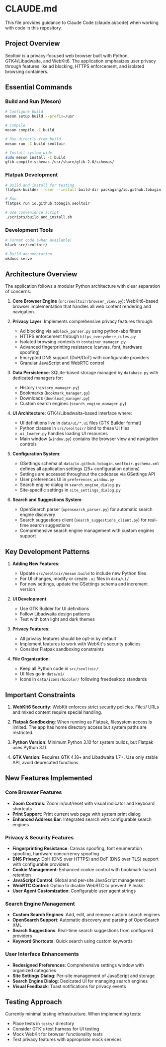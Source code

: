 # CLAUDE.md

This file provides guidance to Claude Code (claude.ai/code) when working with code in this repository.

## Project Overview

Seoltoir is a privacy-focused web browser built with Python, GTK4/Libadwaita, and WebKit6. The application emphasizes user privacy through features like ad blocking, HTTPS enforcement, and isolated browsing containers.

## Essential Commands

### Build and Run (Meson)
```bash
# Configure build
meson setup build --prefix=/usr

# Compile
meson compile -C build

# Run directly from build
meson run -C build seoltoir

# Install system-wide
sudo meson install -C build
glib-compile-schemas /usr/share/glib-2.0/schemas/
```

### Flatpak Development
```bash
# Build and install for testing
flatpak-builder --user --install build-dir packaging/io.github.tobagin.seoltoir-local.yml

# Run
flatpak run io.github.tobagin.seoltoir

# Use convenience script
./scripts/build_and_install.sh
```

### Development Tools
```bash
# Format code (when available)
black src/seoltoir/

# Build documentation
mkdocs serve
```

## Architecture Overview

The application follows a modular Python architecture with clear separation of concerns:

1. **Core Browser Engine** (`src/seoltoir/browser_view.py`): WebKit6-based browser implementation that handles all web content rendering and navigation.

2. **Privacy Layer**: Implements comprehensive privacy features through:
   - Ad blocking via `adblock_parser.py` using python-abp filters
   - HTTPS enforcement through `https_everywhere_rules.py`
   - Isolated browsing contexts in `container_manager.py`
   - Advanced fingerprinting resistance (canvas, font, hardware spoofing)
   - Encrypted DNS support (DoH/DoT) with configurable providers
   - Granular JavaScript and WebRTC control

3. **Data Persistence**: SQLite-based storage managed by `database.py` with dedicated managers for:
   - History (`history_manager.py`)
   - Bookmarks (`bookmark_manager.py`)
   - Downloads (`download_manager.py`)
   - Custom search engines (`search_engine_manager.py`)

4. **UI Architecture**: GTK4/Libadwaita-based interface where:
   - UI definitions live in `data/ui/*.ui` files (GTK Builder format)
   - Python classes in `src/seoltoir/` bind to these UI files
   - `ui_loader.py` handles loading UI resources
   - Main window (`window.py`) contains the browser view and navigation controls

5. **Configuration System**: 
   - GSettings schema at `data/io.github.tobagin.seoltoir.gschema.xml` defines all application settings (25+ configuration options)
   - Settings are accessed throughout the codebase via GSettings API
   - User preferences UI in `preferences_window.py`
   - Search engine dialog in `search_engine_dialog.py`
   - Site-specific settings in `site_settings_dialog.py`

6. **Search and Suggestions System**:
   - OpenSearch parser (`opensearch_parser.py`) for automatic search engine discovery
   - Search suggestions client (`search_suggestions_client.py`) for real-time search suggestions
   - Comprehensive search engine management with custom engines support

## Key Development Patterns

1. **Adding New Features**: 
   - Update `src/seoltoir/meson.build` to include new Python files
   - For UI changes, modify or create `.ui` files in `data/ui/`
   - For new settings, update the GSettings schema and increment version

2. **UI Development**:
   - Use GTK Builder for UI definitions
   - Follow Libadwaita design patterns
   - Test with both light and dark themes

3. **Privacy Features**:
   - All privacy features should be opt-in by default
   - Implement features to work with WebKit's security policies
   - Consider Flatpak sandboxing constraints

4. **File Organization**:
   - Keep all Python code in `src/seoltoir/`
   - UI files go in `data/ui/`
   - Icons in `data/icons/hicolor/` following freedesktop standards

## Important Constraints

1. **WebKit6 Security**: WebKit enforces strict security policies. File:// URLs and mixed content require special handling.

2. **Flatpak Sandboxing**: When running as Flatpak, filesystem access is limited. The app has home directory access but system paths are restricted.

3. **Python Version**: Minimum Python 3.10 for system builds, but Flatpak uses Python 3.11.

4. **GTK Version**: Requires GTK 4.18+ and Libadwaita 1.7+. Use only stable API, avoid deprecated functions.

## New Features Implemented

### Core Browser Features
- **Zoom Controls**: Zoom in/out/reset with visual indicator and keyboard shortcuts
- **Print Support**: Print current web page with system print dialog
- **Enhanced Address Bar**: Integrated search with configurable search engines

### Privacy & Security Features
- **Fingerprinting Resistance**: Canvas spoofing, font enumeration spoofing, hardware concurrency spoofing
- **DNS Privacy**: DoH (DNS over HTTPS) and DoT (DNS over TLS) support with configurable providers
- **Cookie Management**: Enhanced cookie control with bookmark-based retention
- **JavaScript Control**: Global and per-site JavaScript management
- **WebRTC Control**: Option to disable WebRTC to prevent IP leaks
- **User Agent Customization**: Configurable user agent strings

### Search Engine Management
- **Custom Search Engines**: Add, edit, and remove custom search engines
- **OpenSearch Support**: Automatic discovery and parsing of OpenSearch XML
- **Search Suggestions**: Real-time search suggestions from configured providers
- **Keyword Shortcuts**: Quick search using custom keywords

### User Interface Enhancements
- **Redesigned Preferences**: Comprehensive settings window with organized categories
- **Site Settings Dialog**: Per-site management of JavaScript and storage
- **Search Engine Dialog**: Dedicated UI for managing search engines
- **Visual Feedback**: Toast notifications for privacy events

## Testing Approach

Currently minimal testing infrastructure. When implementing tests:
- Place tests in `tests/` directory
- Consider GTK's test harness for UI testing
- Mock WebKit for browser functionality tests
- Test privacy features with appropriate mock services